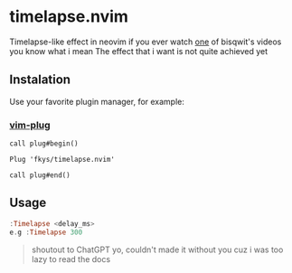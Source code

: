 # timelapse.nvim
Timelapse-like effect in neovim
if you ever watch [one](https://www.youtube.com/watch?v=vkUwT9U1GzA) of bisqwit's videos you know what i mean
The effect that i want is not quite achieved yet

## Instalation
Use your favorite plugin manager, for example:
### [vim-plug](https://github.com/junegunn/vim-plug)
```vim
call plug#begin()

Plug 'fkys/timelapse.nvim'

call plug#end()
```
## Usage
```haskell
:Timelapse <delay_ms>
e.g :Timelapse 300
```

> shoutout to ChatGPT yo, couldn't made it without you cuz i was too lazy to read the docs
